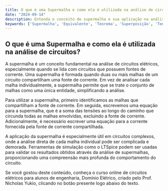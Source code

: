 ```yaml
---
title: O que é uma Supermalha e como ela é utilizada na análise de circuitos?
date: "2024-09-14"
description: Entenda o conceito de supermalha e sua aplicação na análise de circuitos elétricos.
keywords: ['Supermalha', 'Equivalente', 'Teorema', 'Superposição', 'Tensão', 'LTSpice', 'Exemplo']
---
```


## O que é uma Supermalha e como ela é utilizada na análise de circuitos?

A supermalha é um conceito fundamental na análise de circuitos elétricos, especialmente quando se lida com circuitos que possuem fontes de corrente. Uma supermalha é formada quando duas ou mais malhas de um circuito compartilham uma fonte de corrente. Em vez de analisar cada malha individualmente, a supermalha permite que se trate o conjunto de malhas como uma única entidade, simplificando a análise.

Para utilizar a supermalha, primeiro identificamos as malhas que compartilham a fonte de corrente. Em seguida, escrevemos uma equação para a supermalha, que é a soma das tensões ao longo do caminho que circunda todas as malhas envolvidas, excluindo a fonte de corrente. Adicionalmente, é necessário escrever uma equação para a corrente fornecida pela fonte de corrente compartilhada.

A aplicação da supermalha é especialmente útil em circuitos complexos, onde a análise direta de cada malha individual pode ser complicada e demorada. Ferramentas de simulação como o LTSpice podem ser usadas para validar os resultados obtidos através da análise de supermalhas, proporcionando uma compreensão mais profunda do comportamento do circuito.

Se você gostou deste conteúdo, conheça o curso online de circuitos elétricos para alunos de engenharia, Domínio Elétrico, criado pelo Prof. Nicholas Yukio, clicando no botão presente logo abaixo do texto.